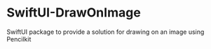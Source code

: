 # SwiftUI-DrawOnImage
SwiftUI package to provide a solution for drawing on an image using Pencilkit
